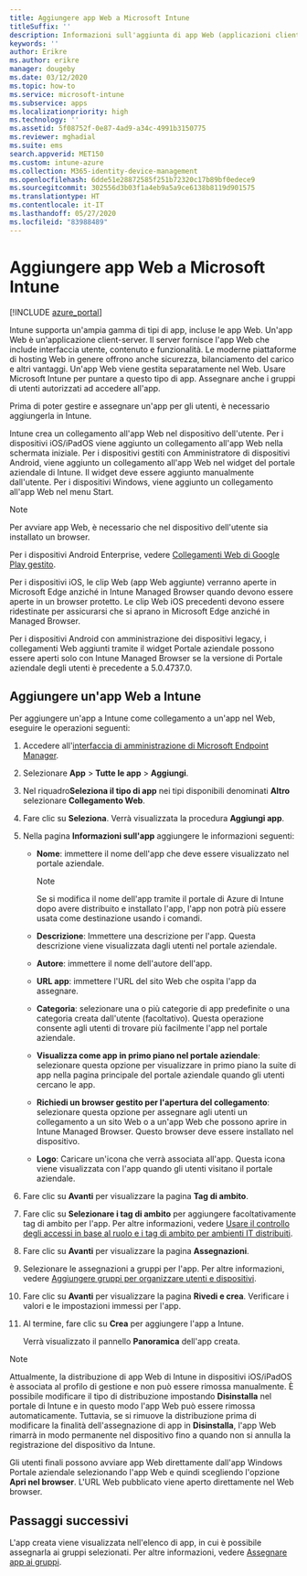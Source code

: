 ```yaml
---
title: Aggiungere app Web a Microsoft Intune
titleSuffix: ''
description: Informazioni sull'aggiunta di app Web (applicazioni client-server) a Microsoft Intune.
keywords: ''
author: Erikre
ms.author: erikre
manager: dougeby
ms.date: 03/12/2020
ms.topic: how-to
ms.service: microsoft-intune
ms.subservice: apps
ms.localizationpriority: high
ms.technology: ''
ms.assetid: 5f08752f-0e87-4ad9-a34c-4991b3150775
ms.reviewer: mghadial
ms.suite: ems
search.appverid: MET150
ms.custom: intune-azure
ms.collection: M365-identity-device-management
ms.openlocfilehash: 6dde51e28872585f251b72320c17b89bf0edece9
ms.sourcegitcommit: 302556d3b03f1a4eb9a5a9ce6138b8119d901575
ms.translationtype: HT
ms.contentlocale: it-IT
ms.lasthandoff: 05/27/2020
ms.locfileid: "83988489"
---
```

# <a name="add-web-apps-to-microsoft-intune"></a>Aggiungere app Web a Microsoft Intune

[!INCLUDE [azure_portal](../includes/azure_portal.md)]

Intune supporta un'ampia gamma di tipi di app, incluse le app Web. Un'app Web è un'applicazione client-server. Il server fornisce l'app Web che include interfaccia utente, contenuto e funzionalità. Le moderne piattaforme di hosting Web in genere offrono anche sicurezza, bilanciamento del carico e altri vantaggi. Un'app Web viene gestita separatamente nel Web. Usare Microsoft Intune per puntare a questo tipo di app. Assegnare anche i gruppi di utenti autorizzati ad accedere all'app. 

Prima di poter gestire e assegnare un'app per gli utenti, è necessario aggiungerla in Intune. 

Intune crea un collegamento all'app Web nel dispositivo dell'utente. Per i dispositivi iOS/iPadOS viene aggiunto un collegamento all'app Web nella schermata iniziale. Per i dispositivi gestiti con Amministratore di dispositivi Android, viene aggiunto un collegamento all'app Web nel widget del portale aziendale di Intune. Il widget deve essere aggiunto manualmente dall'utente. Per i dispositivi Windows, viene aggiunto un collegamento all'app Web nel menu Start.

> [!Note]
> Per avviare app Web, è necessario che nel dispositivo dell'utente sia installato un browser. 
> 
> Per i dispositivi Android Enterprise, vedere [Collegamenti Web di Google Play gestito](apps-add-android-for-work.md#managed-google-play-web-links).
> 
> Per i dispositivi iOS, le clip Web (app Web aggiunte) verranno aperte in Microsoft Edge anziché in Intune Managed Browser quando devono essere aperte in un browser protetto. Le clip Web iOS precedenti devono essere ridestinate per assicurarsi che si aprano in Microsoft Edge anziché in Managed Browser.
>
> Per i dispositivi Android con amministrazione dei dispositivi legacy, i collegamenti Web aggiunti tramite il widget Portale aziendale possono essere aperti solo con Intune Managed Browser se la versione di Portale aziendale degli utenti è precedente a 5.0.4737.0. 

## <a name="add-a-web-app-to-intune"></a>Aggiungere un'app Web a Intune
Per aggiungere un'app a Intune come collegamento a un'app nel Web, eseguire le operazioni seguenti:

1. Accedere all'[interfaccia di amministrazione di Microsoft Endpoint Manager](https://go.microsoft.com/fwlink/?linkid=2109431).
2. Selezionare **App** > **Tutte le app** > **Aggiungi**.
3. Nel riquadro**Seleziona il tipo di app** nei tipi disponibili denominati **Altro** selezionare **Collegamento Web**.
4. Fare clic su **Seleziona**. Verrà visualizzata la procedura **Aggiungi app**.
5. Nella pagina **Informazioni sull'app** aggiungere le informazioni seguenti:
    - **Nome**:  immettere il nome dell'app che deve essere visualizzato nel portale aziendale. 

        > [!NOTE]
        > Se si modifica il nome dell'app tramite il portale di Azure di Intune dopo avere distribuito e installato l'app, l'app non potrà più essere usata come destinazione usando i comandi.

    - **Descrizione**: Immettere una descrizione per l'app. Questa descrizione viene visualizzata dagli utenti nel portale aziendale.
    - **Autore**: immettere il nome dell'autore dell'app.
    - **URL app**: immettere l'URL del sito Web che ospita l'app da assegnare.
    - **Categoria**: selezionare una o più categorie di app predefinite o una categoria creata dall'utente (facoltativo). Questa operazione consente agli utenti di trovare più facilmente l'app nel portale aziendale.
    - **Visualizza come app in primo piano nel portale aziendale**: selezionare questa opzione per visualizzare in primo piano la suite di app nella pagina principale del portale aziendale quando gli utenti cercano le app.
    - **Richiedi un browser gestito per l'apertura del collegamento**: selezionare questa opzione per assegnare agli utenti un collegamento a un sito Web o a un'app Web che possono aprire in Intune Managed Browser. Questo browser deve essere installato nel dispositivo.
    - **Logo**: Caricare un'icona che verrà associata all'app. Questa icona viene visualizzata con l'app quando gli utenti visitano il portale aziendale.
6. Fare clic su **Avanti** per visualizzare la pagina **Tag di ambito**.
7. Fare clic su **Selezionare i tag di ambito** per aggiungere facoltativamente tag di ambito per l'app. Per altre informazioni, vedere [Usare il controllo degli accessi in base al ruolo e i tag di ambito per ambienti IT distribuiti](../fundamentals/scope-tags.md).
8. Fare clic su **Avanti** per visualizzare la pagina **Assegnazioni**.
9. Selezionare le assegnazioni a gruppi per l'app. Per altre informazioni, vedere [Aggiungere gruppi per organizzare utenti e dispositivi](../fundamentals/groups-add.md). 
10. Fare clic su **Avanti** per visualizzare la pagina **Rivedi e crea**. Verificare i valori e le impostazioni immessi per l'app.
11. Al termine, fare clic su **Crea** per aggiungere l'app a Intune.

    Verrà visualizzato il pannello **Panoramica** dell'app creata.

> [!Note]
> Attualmente, la distribuzione di app Web di Intune in dispositivi iOS/iPadOS è associata al profilo di gestione e non può essere rimossa manualmente. È possibile modificare il tipo di distribuzione impostando **Disinstalla** nel portale di Intune e in questo modo l'app Web può essere rimossa automaticamente. Tuttavia, se si rimuove la distribuzione prima di modificare la finalità dell'assegnazione di app in **Disinstalla**, l'app Web rimarrà in modo permanente nel dispositivo fino a quando non si annulla la registrazione del dispositivo da Intune.

Gli utenti finali possono avviare app Web direttamente dall'app Windows Portale aziendale selezionando l'app Web e quindi scegliendo l'opzione **Apri nel browser**. L'URL Web pubblicato viene aperto direttamente nel Web browser. 

## <a name="next-steps"></a>Passaggi successivi

L'app creata viene visualizzata nell'elenco di app, in cui è possibile assegnarla ai gruppi selezionati. Per altre informazioni, vedere [Assegnare app ai gruppi](apps-deploy.md). 
